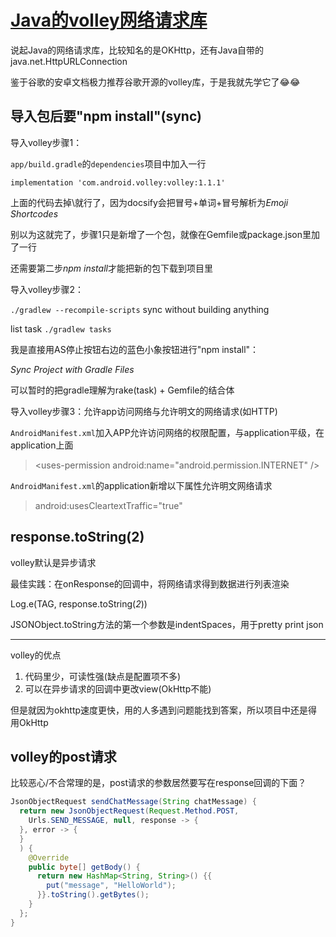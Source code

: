 # [Java的volley网络请求库](/2020/01/volley.md)

说起Java的网络请求库，比较知名的是OKHttp，还有Java自带的java.net.HttpURLConnection

鉴于谷歌的安卓文档极力推荐谷歌开源的volley库，于是我就先学它了:joy:😂

## 导入包后要"npm install"(sync)

<i class="fa fa-hashtag"></i>
导入volley步骤1：

`app/build.gradle`的`dependencies`项目中加入一行

`implementation 'com.android.volley:volley:1.1.1'`

上面的代码去掉\就行了，因为docsify会把冒号+单词+冒号解析为<var class="mark">Emoji Shortcodes</var>

别以为这就完了，步骤1只是新增了一个包，就像在Gemfile或package.json里加了一行

还需要第二步<var class="mark">npm install</var>才能把新的包下载到项目里

<i class="fa fa-hashtag"></i>
导入volley步骤2：

`./gradlew --recompile-scripts` sync without building anything

list task `./gradlew tasks`

我是直接用AS停止按钮右边的蓝色小象按钮进行"npm install"：

<var class="mark">Sync Project with Gradle Files</var>

可以暂时的把gradle理解为rake(task) + Gemfile的结合体 

<i class="fa fa-hashtag"></i>
导入volley步骤3：允许app访问网络与允许明文的网络请求(如HTTP)

`AndroidManifest.xml`加入APP允许访问网络的权限配置，与application平级，在application上面

> \<uses-permission android:name="android.permission.INTERNET" />

`AndroidManifest.xml`的application新增以下属性允许明文网络请求

> android:usesCleartextTraffic="true"

## response.toString(2)

volley默认是异步请求

最佳实践：在onResponse的回调中，将网络请求得到数据进行列表渲染

Log.e(TAG, response.toString(<var class="mark">2</var>))

JSONObject.toString方法的第一个参数是indentSpaces，用于pretty print json

---

<i class="fa fa-hashtag"></i>
volley的优点

1. 代码里少，可读性强(缺点是配置项不多)
2. 可以在异步请求的回调中更改view(OkHttp不能)

但是就因为okhttp速度更快，用的人多遇到问题能找到答案，所以项目中还是得用OkHttp

## volley的post请求

比较恶心/不合常理的是，post请求的参数居然要写在response回调的下面？

```java
JsonObjectRequest sendChatMessage(String chatMessage) {
  return new JsonObjectRequest(Request.Method.POST,
    Urls.SEND_MESSAGE, null, response -> {
  }, error -> {
  }
  ) {
    @Override
    public byte[] getBody() {
      return new HashMap<String, String>() {{
        put("message", "HelloWorld");
      }}.toString().getBytes();
    }
  };
}
```
